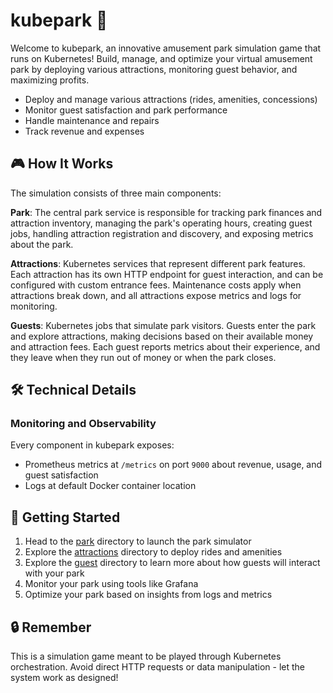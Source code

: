 # kubepark 🎢

Welcome to kubepark, an innovative amusement park simulation game that runs on Kubernetes! Build, manage, and optimize your virtual amusement park by deploying various attractions, monitoring guest behavior, and maximizing profits.

- Deploy and manage various attractions (rides, amenities, concessions)
- Monitor guest satisfaction and park performance
- Handle maintenance and repairs
- Track revenue and expenses

## 🎮 How It Works

The simulation consists of three main components:

**Park**: The central park service is responsible for tracking park finances and attraction inventory, managing the park's operating hours, creating guest jobs, handling attraction registration and discovery, and exposing metrics about the park.

**Attractions**: Kubernetes services that represent different park features. Each attraction has its own HTTP endpoint for guest interaction, and can be configured with custom entrance fees. Maintenance costs apply when attractions break down, and all attractions expose metrics and logs for monitoring.

**Guests**: Kubernetes jobs that simulate park visitors. Guests enter the park and explore attractions, making decisions based on their available money and attraction fees. Each guest reports metrics about their experience, and they leave when they run out of money or when the park closes.

## 🛠️ Technical Details

### Monitoring and Observability

Every component in kubepark exposes:

- Prometheus metrics at `/metrics` on port `9000` about revenue, usage, and guest satisfaction
- Logs at default Docker container location

## 🚀 Getting Started

1. Head to the [park](./park) directory to launch the park simulator
2. Explore the [attractions](./attractions) directory to deploy rides and amenities
3. Explore the [guest](./guest) directory to learn more about how guests will interact with your park
4. Monitor your park using tools like Grafana
5. Optimize your park based on insights from logs and metrics

## 🔒 Remember

This is a simulation game meant to be played through Kubernetes orchestration. Avoid direct HTTP requests or data manipulation - let the system work as designed!

